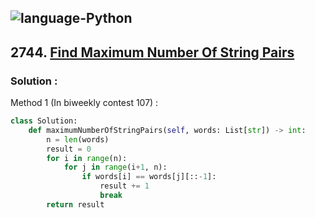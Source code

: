 ![language-Python](https://img.shields.io/badge/%20-Python-ffd43b?style=for-the-badge&logo=PYTHON)
---

## 2744. [Find Maximum Number Of String Pairs](https://leetcode.com/problems/find-maximum-number-of-string-pairs)

### Solution :

Method 1 (In biweekly contest 107) :
```python
class Solution:
    def maximumNumberOfStringPairs(self, words: List[str]) -> int:
        n = len(words)
        result = 0
        for i in range(n):
            for j in range(i+1, n):
                if words[i] == words[j][::-1]:
                    result += 1
                    break
        return result
```
